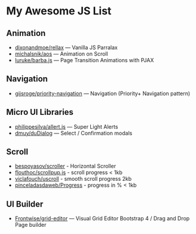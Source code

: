 # My Awesome JS List

## Animation

* [dixonandmoe/rellax](https://github.com/dixonandmoe/rellax) — Vanilla JS Parralax
* [michalsnik/aos](https://github.com/michalsnik/aos) — Animation on Scroll
* [luruke/barba.js](https://github.com/luruke/barba.js) — Page Transition Animations with PJAX

## Navigation

* [gijsroge/priority-navigation](https://github.com/gijsroge/priority-navigation) — Navigation (Priority+ Navigation pattern)

## Micro UI Libraries

* [philippesilva/allert.js](https://github.com/philippesilva/allert.js) — Super Light Alerts
* [dmuy/duDialog](https://github.com/dmuy/duDialog) — Select / Confirmation modals

## Scroll

* [bespoyasov/scroller](https://github.com/bespoyasov/scroller) - Horizontal Scroller
* [flouthoc/scrollpup.js](https://github.com/flouthoc/scrollpup.js/) - scroll progress < 1kb
* [viclafouch/uscroll](https://github.com/viclafouch/uscroll/) - smooth scroll progress 2kb
* [pinceladasdaweb/Progress](https://github.com/pinceladasdaweb/Progress/) - progress in % < 1kb

## UI Builder

* [Frontwise/grid-editor](https://github.com/Frontwise/grid-editor) — Visual Grid Editor Bootstrap 4 / Drag and Drop Page builder
